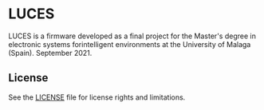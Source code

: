 
# LUCES

LUCES is a firmware developed as a final project for the Master's degree in electronic systems forintelligent environments at the University of Malaga (Spain).
September 2021.

## License

See the [LICENSE](LICENSE.md) file for license rights and limitations.